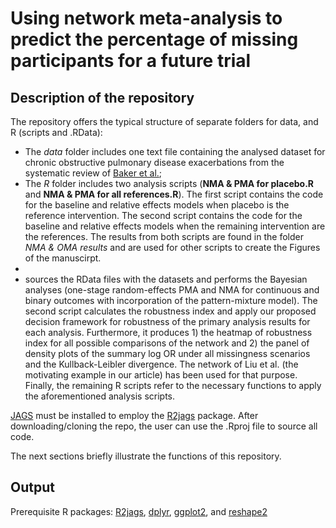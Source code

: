 # Using network meta-analysis to predict the percentage of missing participants for a future trial


## Description of the repository

The repository offers the typical structure of separate folders for data, and R (scripts and .RData):
* The _data_ folder includes one text file containing the analysed dataset for chronic obstructive pulmonary disease exacerbations from the systematic review of [Baker et al.](https://pubmed.ncbi.nlm.nih.gov/19637942/);
* The _R_ folder includes two analysis scripts (__NMA & PMA for placebo.R__ and __NMA & PMA for all references.R__). The first script contains the code for the baseline and relative effects models when placebo is the reference intervention. The second script contains the code for the baseline and relative effects models when the remaining intervention are the references. The results from both scripts are found in the folder _NMA & OMA results_ and are used for other scripts to create the Figures of the manuscirpt.
* 
* sources the RData files with the datasets and performs the Bayesian analyses (one-stage random-effects PMA and NMA for continuous and binary outcomes with incorporation of the pattern-mixture model). The second script calculates the robustness index and apply our proposed decision framework for robustness of the primary analysis results for each analysis. Furthermore, it produces 1) the heatmap of robustness index for all possible comparisons of the network and 2) the panel of density plots of the summary log OR under all missingness scenarios and the Kullback-Leibler divergence. The network of Liu et al. (the motivating example in our article) has been used for that purpose. Finally, the remaining R scripts refer to the necessary functions to apply the aforementioned analysis scripts.<br>

[JAGS](http://mcmc-jags.sourceforge.net/) must be installed to employ the [R2jags](https://github.com/suyusung/R2jags/issues/) package. After downloading/cloning the repo, the user can use the .Rproj file to source all code.

The next sections briefly illustrate the functions of this repository.

## Output 

Prerequisite R packages: [R2jags](https://CRAN.R-project.org/package=R2jags), [dplyr](https://CRAN.R-project.org/package=dplyr), [ggplot2](https://cran.r-project.org/web/packages/ggplot2/index.html), and [reshape2](https://cran.r-project.org/web/packages/reshape2/index.html)
